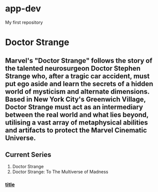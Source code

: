 # app-dev
My first repository
# **Doctor Strange**
## Marvel's "Doctor Strange" follows the story of the talented neurosurgeon Doctor Stephen Strange who, after a tragic car accident, must put ego aside and learn the secrets of a hidden world of mysticism and alternate dimensions. Based in New York City's Greenwich Village, Doctor Strange must act as an intermediary between the real world and what lies beyond, utilising a vast array of metaphysical abilities and artifacts to protect the Marvel Cinematic Universe.
## Current Series
1. Doctor Strange
2. Doctor Strange: To The Multiverse of Madness
### [title](https://www.imdb.com/title/tt1211837/)
